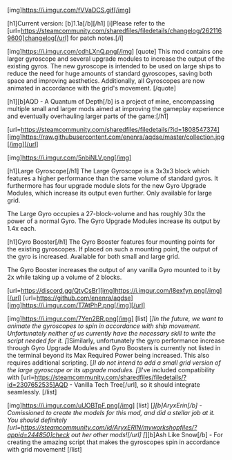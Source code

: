 [img]https://i.imgur.com/fVVaDCS.gif[/img]

[h1]Current version: [b]1.1a[/b][/h1]
[i]Please refer to the [url=https://steamcommunity.com/sharedfiles/filedetails/changelog/2621169600]changelog[/url] for patch notes.[/i]

[img]https://i.imgur.com/cdhLXnQ.png[/img]
[quote]
This mod contains one larger gyroscope and several upgrade modules to increase the output of the existing gyros. The new gyroscope is intended to be used on large ships to reduce the need for huge amounts of standard gyroscopes, saving both space and improving aesthetics. Additionally, all Gyroscopes are now animated in accordance with the grid's movement.
[/quote]

[h1][b]AQD - A Quantum of Depth[/b] is a project of mine, encompassing multiple small and larger mods aimed at improving the gameplay experience and eventually overhauling larger parts of the game:[/h1]

[url=https://steamcommunity.com/sharedfiles/filedetails/?id=1808547374][img]https://raw.githubusercontent.com/enenra/aqdse/master/collection.jpg[/img][/url]

[img]https://i.imgur.com/5nbiNLV.png[/img]

[h1]Large Gyroscope[/h1]
The Large Gyroscope is a 3x3x3 block which features a higher performance than the same volume of standard gyros. It furthermore has four upgrade module slots for the new Gyro Upgrade Modules, which increase its output even further. Only available for large grid.

The Large Gyro occupies a 27-block-volume and has roughly 30x the power of a normal Gyro. The Gyro Upgrade Modules increase its output by 1.4x each.

[h1]Gyro Booster[/h1]
The Gyro Booster features four mounting points for the existing gyroscopes. If placed on such a mounting point, the output of the gyro is increased. Available for both small and large grid.

The Gyro Booster increases the output of any vanilla Gyro mounted to it by 2x while taking up a volume of 2 blocks.

[url=https://discord.gg/QtyCsBr][img]https://i.imgur.com/l8exfyn.png[/img][/url]
[url=https://github.com/enenra/aqdse][img]https://i.imgur.com/T7AtPhP.png[/img][/url]

[img]https://i.imgur.com/7Yen2BR.png[/img]
[list]
[*]In the future, we want to animate the gyroscopes to spin in accordance with ship movement. Unfortunately neither of us currently have the necessary skill to write the script needed for it.
[*]Similarly, unfortunately the gyro performance increase through Gyro Upgrade Modules and Gyro Boosters is currently not listed in the terminal beyond its Max Required Power being increased. This also requires additional scripting.
[*]I do not intend to add a small grid version of the large gyroscope or its upgrade modules.
[*]I've included compatibility with [url=https://steamcommunity.com/sharedfiles/filedetails/?id=2307652535]AQD - Vanilla Tech Tree[/url], so it should integrate seamlessly.
[/list]

[img]https://i.imgur.com/uUOBTpF.png[/img]
[list]
[*][b]AryxErin[/b] - Comissioned to create the models for this mod, and did a stellar job at it. You should definitely [url=https://steamcommunity.com/id/AryxERIN/myworkshopfiles/?appid=244850]check out her other mods![/url]
[*][b]Ash Like Snow[/b] - For creating the amazing script that makes the gyroscopes spin in accordance with grid movement!
[/list]